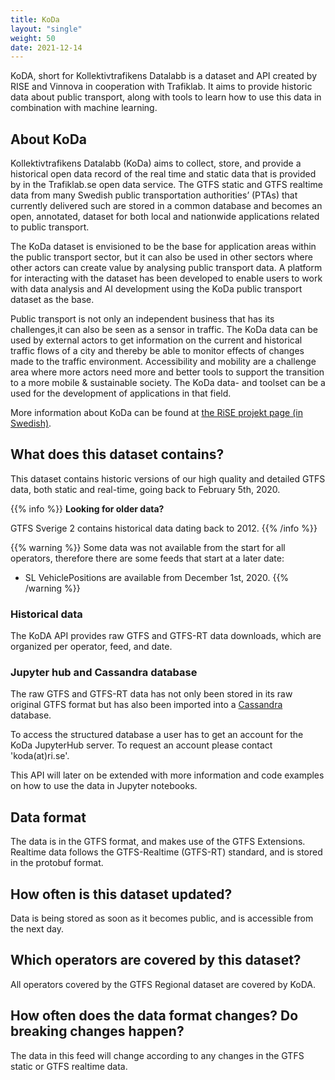 ```yaml
---
title: KoDa 
layout: "single"
weight: 50 
date: 2021-12-14
---
```


KoDA, short for Kollektivtrafikens Datalabb is a dataset and API created by RISE and Vinnova in cooperation with
Trafiklab. It aims to provide historic data about public transport, along with tools to learn how to use this data in
combination with machine learning.

## About KoDa

Kollektivtrafikens Datalabb (KoDa) aims to collect, store, and provide a historical open data record of the real time
and static data that is provided by in the Trafiklab.se open data service. The GTFS static and GTFS realtime data from
many Swedish public transportation authorities’ (PTAs) that currently delivered such are stored in a common database and
becomes an open, annotated, dataset for both local and nationwide applications related to public transport.

The KoDa dataset is envisioned to be the base for application areas within the public transport sector, but it can also
be used in other sectors where other actors can create value by analysing public transport data. A platform for
interacting with the dataset has been developed to enable users to work with data analysis and AI development using the
KoDa public transport dataset as the base.

Public transport is not only an independent business that has its challenges,it can also be seen as a sensor in traffic.
The KoDa data can be used by external actors to get information on the current and historical traffic flows of a city
and thereby be able to monitor effects of changes made to the traffic environment. Accessibility and mobility are a
challenge area where more actors need more and better tools to support the transition to a more mobile & sustainable
society. The KoDa data- and toolset can be a used for the development of applications in that field.

More information about KoDa can be found at [the RiSE projekt page (in Swedish)](https://www.ri.se/sv/vad-vi-gor/projekt/koda).

## What does this dataset contains?

This dataset contains historic versions of our high quality and detailed GTFS data, both static and real-time, going
back to February 5th, 2020.

{{% info %}} **Looking for older data?**

GTFS Sverige 2 contains historical data dating back to 2012.
{{% /info %}}

{{% warning %}} Some data was not available from the start for all operators, therefore there are some feeds that start
at a later date:

- SL VehiclePositions are available from December 1st, 2020. {{% /warning %}}

### Historical data

The KoDA API provides raw GTFS and GTFS-RT data downloads, which are organized per operator, feed, and date.

### Jupyter hub and Cassandra database

The raw GTFS and GTFS-RT data has not only been stored in its raw original GTFS format but has also been imported into
a [Cassandra](https://cassandra.apache.org/) database.

To access the structured database a user has to get an account for the KoDa JupyterHub server. To request an account
please contact 'koda(at)ri.se'.

This API will later on be extended with more information and code examples on how to use the data in Jupyter notebooks.

## Data format

The data is in the GTFS format, and makes use of the GTFS Extensions. Realtime data follows the GTFS-Realtime
(GTFS-RT) standard, and is stored in the protobuf format.

## How often is this dataset updated?

Data is being stored as soon as it becomes public, and is accessible from the next day.

## Which operators are covered by this dataset?

All operators covered by the GTFS Regional dataset are covered by KoDA.

## How often does the data format changes? Do breaking changes happen?

The data in this feed will change according to any changes in the GTFS static or GTFS realtime data.
